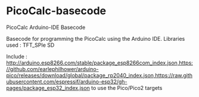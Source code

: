 # PicoCalc-basecode
PicoCalc Arduino-IDE Basecode

Basecode for programming the PicoCalc using the Arduino IDE. 
Libraries used : 
  TFT_SPIe
  SD

Include : http://arduino.esp8266.com/stable/package_esp8266com_index.json,https://github.com/earlephilhower/arduino-pico/releases/download/global/package_rp2040_index.json,https://raw.githubusercontent.com/espressif/arduino-esp32/gh-pages/package_esp32_index.json to use the Pico/Pico2 targets
